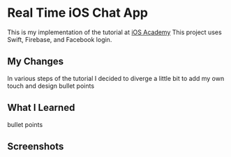 # Real Time iOS Chat App

This is my implementation of the tutorial at [iOS Academy](https://courses.iosacademy.io/courses/enrolled/871451)
This project uses Swift, Firebase, and Facebook login.

## My Changes
In various steps of the tutorial I decided to diverge a little bit to add my own touch and design
bullet points

## What I Learned 
bullet points 

## Screenshots
